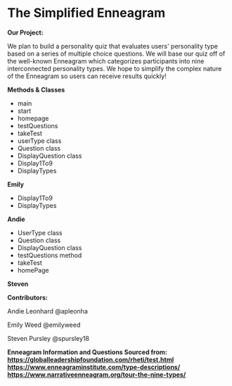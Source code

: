 # The Simplified Enneagram

<b>Our Project:</b>

We plan to build a personality quiz that evaluates users' personality type based on a series of multiple choice questions. We will base our quiz off of the well-known Enneagram which categorizes participants into nine interconnected personality types. We hope to simplify the complex nature of the Enneagram so users can receive results quickly!

<b>Methods & Classes</b>
<ul>
  <li>main</li>
<li> start </li>
  <li>homepage</li>
<li> testQuestions </li>
  <li>takeTest</li>
  <li>userType class </li>
	<li>Question class </li>
	<li> DisplayQuestion class </li>
	<li>Display1To9</li>
  <li>DisplayTypes</li>
	
</ul>
<b>Emily</b>
<ul>
  <li>Display1To9</li>
<li>DisplayTypes</li>
</ul>

<b>Andie</b>
<ul>
	<li>UserType class </li>
	<li>Question class </li>
	<li>DisplayQuestion class </li>
	<li> testQuestions method </li>
	<li> takeTest </li>
	<li> homePage </li>
</ul>

<b>Steven</b>
<ul>
</ul>

<b>Contributors:</b>

Andie Leonhard @apleonha

Emily Weed @emilyweed

Steven Pursley @spursley18

<b> Enneagram Information and Questions Sourced from: <b>
https://globalleadershipfoundation.com/rheti/test.html
https://www.enneagraminstitute.com/type-descriptions/
https://www.narrativeenneagram.org/tour-the-nine-types/
